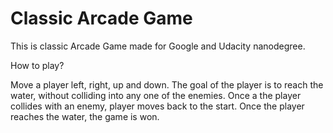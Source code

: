 Classic Arcade Game
===============================

This is classic Arcade Game made for Google and Udacity nanodegree.

How to play?

Move a player left, right, up and down. The goal of the player is to reach the water, without colliding into any one of the enemies.
 Once a the player collides with an enemy, player moves back to the start. Once the player reaches the water, the game is won.
